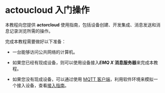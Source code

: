 # actoucloud 入门操作

本教程向您提供 **actorcloud** 使用指南，包括设备创建、开发集成、消息发送和消息记录浏览所需的操作。

完成本教程需要做好以下准备：

- 一台能够访问公共网络的计算机。

- 如果您已经有现成设备，则可以使用设备接入***EMQ X* 消息服务器**来完成本教程。

- 如果您没有现成设备，可以通过使用 [MQTT 客户端](http://emqtt.com/clients)，利用软件环境来模拟一个接入设备，查看[接入指南](../device_connect/device_connect.md)。

